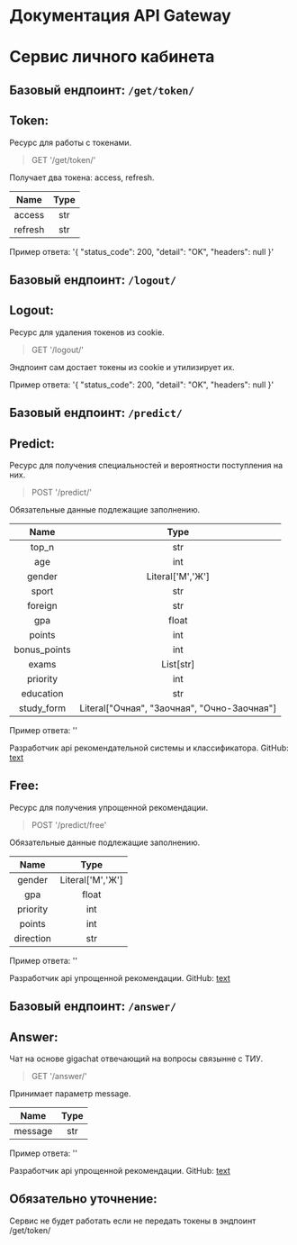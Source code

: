 # Документация API Gateway


# Сервис личного кабинета


## Базовый ендпоинт: `/get/token/`


## Token:
Ресурс для работы с токенами.


> GET '/get/token/'


Получает два токена: access, refresh.


| Name | Type |
|:--------:|:-----:|
| access | str |
| refresh | str |


Пример ответа:
'{
  "status_code": 200,
  "detail": "OK",
  "headers": null
}'


## Базовый ендпоинт: `/logout/`


## Logout:
Ресурс для удаления токенов из cookie.


> GET '/logout/'


Эндпоинт сам достает токены из cookie и утилизирует их.


Пример ответа:
'{
  "status_code": 200,
  "detail": "OK",
  "headers": null
}'


## Базовый ендпоинт: `/predict/`


## Predict:
Ресурс для получения специальностей и вероятности поступления на них.


> POST '/predict/'


Обязательные данные подлежащие заполнению.


| Name | Type |
|:----------:|:---------:|
| top_n | str |
| age | int |
| gender | Literal['М','Ж'] |
| sport | str |
| foreign | str |
| gpa | float |
| points | int |
| bonus_points | int |
| exams | List[str] |
| priority | int |
| education | str |
| study_form | Literal["Очная", "Заочная", "Очно-Заочная"] |


Пример ответа:
''


Разработчик api рекомендательной системы и классификатора.
GitHub: [text](https://github.com/Andr171p)


## Free:
Ресурс для получения упрощенной рекомендации.


> POST '/predict/free'


Обязательные данные подлежащие заполнению.


| Name | Type |
|:----------:|:-------:|
| gender | Literal['М','Ж'] |
| gpa | float |
| priority | int |
| points | int |
| direction | str |


Пример ответа:
''


Разработчик api упрощенной рекомендации.
GitHub: [text](https://github.com/Andr171p)


## Базовый ендпоинт: `/answer/`


## Answer:
Чат на основе gigachat отвечающий на вопросы связынне с ТИУ.


> GET '/answer/'



Принимает параметр message.


| Name | Type |
|:----------:|:-------:|
| message | str |


Пример ответа:
''


Разработчик api упрощенной рекомендации.
GitHub: [text](https://github.com/Andr171p)



## Обязательно уточнение:
Сервис не будет работать если не передать токены в эндпоинт /get/token/